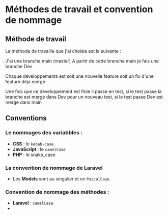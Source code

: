 # Méthodes de travail et convention de nommage

## Méthode de travail

La méthode de travaille que j'ai choisie est la suivante : 

J'ai une branche main (master)
A partir de cette branche main je fais une branche Dev

Chaque développements est soit une nouvelle feature soit un fix d'une feature déjà merge

Une fois que ce développement est finie il passe en test, si le test passe la branche est merge dans Dev pour un nouveau test, si le test passe Dev est merge dans main

## Conventions


### Le nommages des variabbles :

- **CSS** : le `kebab-case`
- **JavaScript** : le `camelCase`
- **PHP** : le snake_case

### La convention de nommage de Laravel

- Les **Models** sont au singulier et en `PascalCase`.

### Convention de nommage des méthodes : 

- **Laravel** : `camelCase`
- 